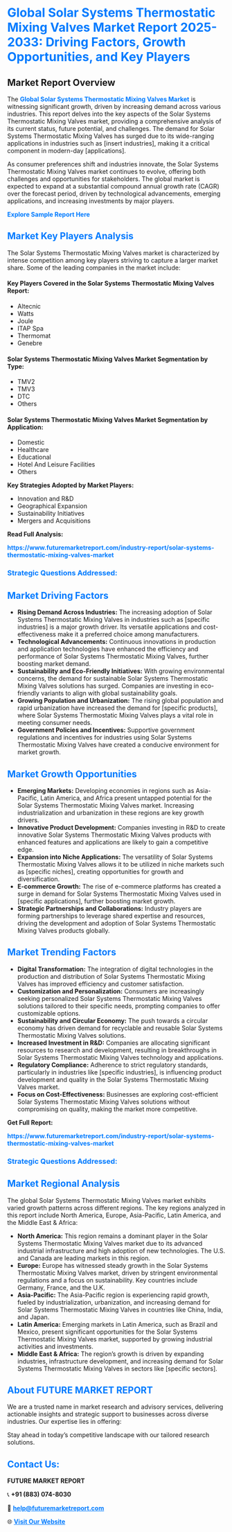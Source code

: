 <h1 style="color: #007BFF;">Global Solar Systems Thermostatic Mixing Valves Market Report 2025-2033: Driving Factors, Growth Opportunities, and Key Players</h1>

<section id="overview">
<h2>Market Report Overview</h2>
<p>The <a href="https://www.futuremarketreport.com/industry-report/solar-systems-thermostatic-mixing-valves-market" style="color: #007BFF; text-decoration: none;"><strong>Global Solar Systems Thermostatic Mixing Valves Market</strong></a> is witnessing significant growth, driven by increasing demand across various industries. This report delves into the key aspects of the Solar Systems Thermostatic Mixing Valves market, providing a comprehensive analysis of its current status, future potential, and challenges. The demand for Solar Systems Thermostatic Mixing Valves has surged due to its wide-ranging applications in industries such as [insert industries], making it a critical component in modern-day [applications].</p>
<p>As consumer preferences shift and industries innovate, the Solar Systems Thermostatic Mixing Valves market continues to evolve, offering both challenges and opportunities for stakeholders. The global market is expected to expand at a substantial compound annual growth rate (CAGR) over the forecast period, driven by technological advancements, emerging applications, and increasing investments by major players.</p>
</section>

<section id="overview">
<p><a href="https://www.futuremarketreport.com/request-sample/reportId=52405" style="color: #007BFF; text-decoration: none;"><strong>Explore Sample Report Here</strong></a></p>
</section>

<section id="key-players">
<h2 style="color: #007BFF;">Market Key Players Analysis</h2>
<p>The Solar Systems Thermostatic Mixing Valves market is characterized by intense competition among key players striving to capture a larger market share. Some of the leading companies in the market include:</p>
<h4>Key Players Covered in the Solar Systems Thermostatic Mixing Valves Report:</h4>
<ul><li>Altecnic</li><li>Watts</li><li>Joule</li><li>ITAP Spa</li><li>Thermomat</li><li>Genebre</li></ul>
<h4>Solar Systems Thermostatic Mixing Valves Market Segmentation by Type:</h4>
<ul><li>TMV2</li><li>TMV3</li><li>DTC</li><li>Others</li></ul>

<h4>Solar Systems Thermostatic Mixing Valves Market Segmentation by Application:</h4>
<ul><li>Domestic</li><li>Healthcare</li><li>Educational</li><li>Hotel And Leisure Facilities</li><li>Others</li></ul>
<p><strong>Key Strategies Adopted by Market Players:</strong></p>
<ul>
<li>Innovation and R&D</li>
<li>Geographical Expansion</li>
<li>Sustainability Initiatives</li>
<li>Mergers and Acquisitions</li>
</ul>
</section>

<section>
<p><strong>Read Full Analysis: </strong></p><a href="https://www.futuremarketreport.com/industry-report/solar-systems-thermostatic-mixing-valves-market" style="color: #007BFF; text-decoration: none;"><strong>https://www.futuremarketreport.com/industry-report/solar-systems-thermostatic-mixing-valves-market</strong></a>
<h3 style="color: #007BFF;">Strategic Questions Addressed:</h3>
</section>

<section id="driving-factors">
<h2 style="color: #007BFF;">Market Driving Factors</h2>
<ul>
<li><strong>Rising Demand Across Industries:</strong> The increasing adoption of Solar Systems Thermostatic Mixing Valves in industries such as [specific industries] is a major growth driver. Its versatile applications and cost-effectiveness make it a preferred choice among manufacturers.</li>
<li><strong>Technological Advancements:</strong> Continuous innovations in production and application technologies have enhanced the efficiency and performance of Solar Systems Thermostatic Mixing Valves, further boosting market demand.</li>
<li><strong>Sustainability and Eco-Friendly Initiatives:</strong> With growing environmental concerns, the demand for sustainable Solar Systems Thermostatic Mixing Valves solutions has surged. Companies are investing in eco-friendly variants to align with global sustainability goals.</li>
<li><strong>Growing Population and Urbanization:</strong> The rising global population and rapid urbanization have increased the demand for [specific products], where Solar Systems Thermostatic Mixing Valves plays a vital role in meeting consumer needs.</li>
<li><strong>Government Policies and Incentives:</strong> Supportive government regulations and incentives for industries using Solar Systems Thermostatic Mixing Valves have created a conducive environment for market growth.</li>
</ul>
</section>

<section id="growth-opportunities">
<h2 style="color: #007BFF;">Market Growth Opportunities</h2>
<ul>
<li><strong>Emerging Markets:</strong> Developing economies in regions such as Asia-Pacific, Latin America, and Africa present untapped potential for the Solar Systems Thermostatic Mixing Valves market. Increasing industrialization and urbanization in these regions are key growth drivers.</li>
<li><strong>Innovative Product Development:</strong> Companies investing in R&D to create innovative Solar Systems Thermostatic Mixing Valves products with enhanced features and applications are likely to gain a competitive edge.</li>
<li><strong>Expansion into Niche Applications:</strong> The versatility of Solar Systems Thermostatic Mixing Valves allows it to be utilized in niche markets such as [specific niches], creating opportunities for growth and diversification.</li>
<li><strong>E-commerce Growth:</strong> The rise of e-commerce platforms has created a surge in demand for Solar Systems Thermostatic Mixing Valves used in [specific applications], further boosting market growth.</li>
<li><strong>Strategic Partnerships and Collaborations:</strong> Industry players are forming partnerships to leverage shared expertise and resources, driving the development and adoption of Solar Systems Thermostatic Mixing Valves products globally.</li>
</ul>
</section>

<section id="trending-factors">
<h2 style="color: #007BFF;">Market Trending Factors</h2>
<ul>
<li><strong>Digital Transformation:</strong> The integration of digital technologies in the production and distribution of Solar Systems Thermostatic Mixing Valves has improved efficiency and customer satisfaction.</li>
<li><strong>Customization and Personalization:</strong> Consumers are increasingly seeking personalized Solar Systems Thermostatic Mixing Valves solutions tailored to their specific needs, prompting companies to offer customizable options.</li>
<li><strong>Sustainability and Circular Economy:</strong> The push towards a circular economy has driven demand for recyclable and reusable Solar Systems Thermostatic Mixing Valves solutions.</li>
<li><strong>Increased Investment in R&D:</strong> Companies are allocating significant resources to research and development, resulting in breakthroughs in Solar Systems Thermostatic Mixing Valves technology and applications.</li>
<li><strong>Regulatory Compliance:</strong> Adherence to strict regulatory standards, particularly in industries like [specific industries], is influencing product development and quality in the Solar Systems Thermostatic Mixing Valves market.</li>
<li><strong>Focus on Cost-Effectiveness:</strong> Businesses are exploring cost-efficient Solar Systems Thermostatic Mixing Valves solutions without compromising on quality, making the market more competitive.</li>
</ul>
</section>

<section>
<p><strong>Get Full Report: </strong></p><a href="https://www.futuremarketreport.com/industry-report/solar-systems-thermostatic-mixing-valves-market" style="color: #007BFF; text-decoration: none;"><strong>https://www.futuremarketreport.com/industry-report/solar-systems-thermostatic-mixing-valves-market</strong></a>
<h3 style="color: #007BFF;">Strategic Questions Addressed:</h3>
</section>


<section id="regional-analysis">
<h2 style="color: #007BFF;">Market Regional Analysis</h2>
<p>The global Solar Systems Thermostatic Mixing Valves market exhibits varied growth patterns across different regions. The key regions analyzed in this report include North America, Europe, Asia-Pacific, Latin America, and the Middle East & Africa:</p>
<ul>
<li><strong>North America:</strong> This region remains a dominant player in the Solar Systems Thermostatic Mixing Valves market due to its advanced industrial infrastructure and high adoption of new technologies. The U.S. and Canada are leading markets in this region.</li>
<li><strong>Europe:</strong> Europe has witnessed steady growth in the Solar Systems Thermostatic Mixing Valves market, driven by stringent environmental regulations and a focus on sustainability. Key countries include Germany, France, and the U.K.</li>
<li><strong>Asia-Pacific:</strong> The Asia-Pacific region is experiencing rapid growth, fueled by industrialization, urbanization, and increasing demand for Solar Systems Thermostatic Mixing Valves in countries like China, India, and Japan.</li>
<li><strong>Latin America:</strong> Emerging markets in Latin America, such as Brazil and Mexico, present significant opportunities for the Solar Systems Thermostatic Mixing Valves market, supported by growing industrial activities and investments.</li>
<li><strong>Middle East & Africa:</strong> The region’s growth is driven by expanding industries, infrastructure development, and increasing demand for Solar Systems Thermostatic Mixing Valves in sectors like [specific sectors].</li>
</ul>
</section>

<footer>
<h2 style="color: #007BFF;">About FUTURE MARKET REPORT</h2>
<p>We are a trusted name in market research and advisory services, delivering actionable insights and strategic support to businesses across diverse industries. Our expertise lies in offering:</p>

<p>Stay ahead in today’s competitive landscape with our tailored research solutions.</p>

<h2 style="color: #007BFF;">Contact Us:</h2>
<p><strong>FUTURE MARKET REPORT</strong></p>
<p>📞 <strong>+91 (883) 074-8030</strong></p>
<p>📧 <strong><a href="mailto:help@futuremarketreport.com" style="color: #007BFF;">help@futuremarketreport.com</a></strong></p>
<p>🌐 <strong><a href="https://www.futuremarketreport.com/" style="color: #007BFF;">Visit Our Website</a></strong></p>
</footer>